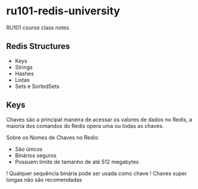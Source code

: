 # ru101-redis-university
 RU101 course class notes

## Redis Structures 
- Keys
- Strings
- Hashes
- Listas 
- Sets e SortedSets 

## Keys 

Chaves são a principal maneira de acessar os valores de dados no Redis, a maioria dos comandos do Redis opera uma ou todas as chaves.

Sobre os Nomes de Chaves no Redis:
- São únicos 
- Binários seguros
- Possuem limite de tamanho de até 512 megabytes 

! Qualquer sequência binária pode ser usada como chave
! Chaves super longas não são recomendadas 
